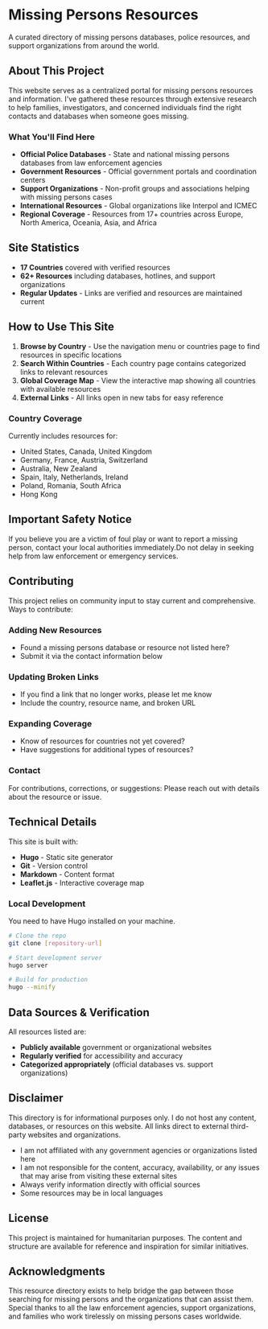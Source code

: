 # Missing Persons Resources

A curated directory of missing persons databases, police resources, and support organizations from around the world.


## About This Project

This website serves as a centralized portal for missing persons resources and information. I've gathered these resources through extensive research to help families, investigators, and concerned individuals find the right contacts and databases when someone goes missing.

### What You'll Find Here

- **Official Police Databases** - State and national missing persons databases from law enforcement agencies
- **Government Resources** - Official government portals and coordination centers
- **Support Organizations** - Non-profit groups and associations helping with missing persons cases
- **International Resources** - Global organizations like Interpol and ICMEC
- **Regional Coverage** - Resources from 17+ countries across Europe, North America, Oceania, Asia, and Africa

## Site Statistics

- **17 Countries** covered with verified resources
- **62+ Resources** including databases, hotlines, and support organizations
- **Regular Updates** - Links are verified and resources are maintained current

## How to Use This Site

1. **Browse by Country** - Use the navigation menu or countries page to find resources in specific locations
2. **Search Within Countries** - Each country page contains categorized links to relevant resources
3. **Global Coverage Map** - View the interactive map showing all countries with available resources
4. **External Links** - All links open in new tabs for easy reference

### Country Coverage

Currently includes resources for:
- United States, Canada, United Kingdom
- Germany, France, Austria, Switzerland
- Australia, New Zealand
- Spain, Italy, Netherlands, Ireland
- Poland, Romania, South Africa
- Hong Kong

## Important Safety Notice

If you believe you are a victim of foul play or want to report a missing person, contact your local authorities immediately.Do not delay in seeking help from law enforcement or emergency services.

## Contributing

This project relies on community input to stay current and comprehensive. Ways to contribute:

### Adding New Resources
- Found a missing persons database or resource not listed here?
- Submit it via the contact information below

### Updating Broken Links
- If you find a link that no longer works, please let me know
- Include the country, resource name, and broken URL

### Expanding Coverage
- Know of resources for countries not yet covered?
- Have suggestions for additional types of resources?

### Contact
For contributions, corrections, or suggestions: Please reach out with details about the resource or issue.

## Technical Details

This site is built with:
- **Hugo** - Static site generator
- **Git** - Version control
- **Markdown** - Content format
- **Leaflet.js** - Interactive coverage map

### Local Development

You need to have Hugo installed on your machine. 

```bash
# Clone the repo
git clone [repository-url]

# Start development server
hugo server

# Build for production
hugo --minify
```

## Data Sources & Verification

All resources listed are:
- **Publicly available** government or organizational websites
- **Regularly verified** for accessibility and accuracy
- **Categorized appropriately** (official databases vs. support organizations)

## Disclaimer

This directory is for informational purposes only. I do not host any content, databases, or resources on this website. All links direct to external third-party websites and organizations.

- I am not affiliated with any government agencies or organizations listed here
- I am not responsible for the content, accuracy, availability, or any issues that may arise from visiting these external sites
- Always verify information directly with official sources
- Some resources may be in local languages

## License

This project is maintained for humanitarian purposes. The content and structure are available for reference and inspiration for similar initiatives.

## Acknowledgments

This resource directory exists to help bridge the gap between those searching for missing persons and the organizations that can assist them. Special thanks to all the law enforcement agencies, support organizations, and families who work tirelessly on missing persons cases worldwide.

